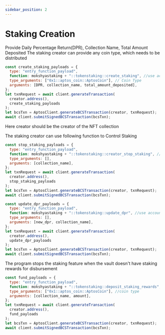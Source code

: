 ```yaml
---
sidebar_position: 2
---
```


# Staking Creation

Provide Daily Percentage Return(DPR), Collection Name, Total Amount Deposited
The staking creator can provide any coin type, which needs to be distributed

```jsx
const create_staking_payloads = {
  type: "entry_function_payload",
  function: mokshyastaking + "::tokenstaking::create_staking", //use account address for mokshyastaking
  type_arguments: ["0x1::aptos_coin::AptosCoin"], // Coin Type
  arguments: [DPR, collection_name, total_amount_deposited],
};
let txnRequest = await client.generateTransaction(
  creator.address(),
  create_staking_payloads
);
let bcsTxn = AptosClient.generateBCSTransaction(creator, txnRequest);
await client.submitSignedBCSTransaction(bcsTxn);
```

Here creator should be the creator of the NFT collection

The staking creator can use following function to Control Staking

```jsx title="Stop Staking"
const stop_staking_payloads = {
  type: "entry_function_payload",
  function: mokshyastaking + "::tokenstaking::creator_stop_staking", //use account address for mokshyastaking
  type_arguments: [],
  arguments: [collection_name],
};
let txnRequest = await client.generateTransaction(
  creator.address(),
  stop_staking_payloads
);
let bcsTxn = AptosClient.generateBCSTransaction(creator, txnRequest);
await client.submitSignedBCSTransaction(bcsTxn);
```

```jsx title="Update DPR"
const update_dpr_payloads = {
  type: "entry_function_payload",
  function: mokshyastaking + "::tokenstaking::update_dpr", //use account address for mokshyastaking
  type_arguments: [],
  arguments: [new_dpr, collection_name],
};
let txnRequest = await client.generateTransaction(
  creator.address(),
  update_dpr_payloads
);
let bcsTxn = AptosClient.generateBCSTransaction(creator, txnRequest);
await client.submitSignedBCSTransaction(bcsTxn);
```

The program stops the staking feature when the vault doesn't have staking rewards for disbursement

```jsx title="Fund Reward Token"
const fund_payloads = {
  type: "entry_function_payload",
  function: mokshyastaking + "::tokenstaking::deposit_staking_rewards", //use account address for mokshyastaking
  type_arguments: ["0x1::aptos_coin::AptosCoin"], //coin type
  arguments: [collection_name, amount],
};
let txnRequest = await client.generateTransaction(
  creator.address(),
  fund_payloads
);
let bcsTxn = AptosClient.generateBCSTransaction(creator, txnRequest);
await client.submitSignedBCSTransaction(bcsTxn);
```

